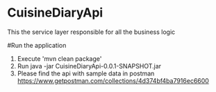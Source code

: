 # CuisineDiaryApi
This the service layer responsible for all the business logic

#Run the application
1. Execute 'mvn clean package'
2. Run java -jar CuisineDiaryApi-0.0.1-SNAPSHOT.jar
3. Please find the api with sample data in postman
https://www.getpostman.com/collections/4d374bf4ba7916ec6600